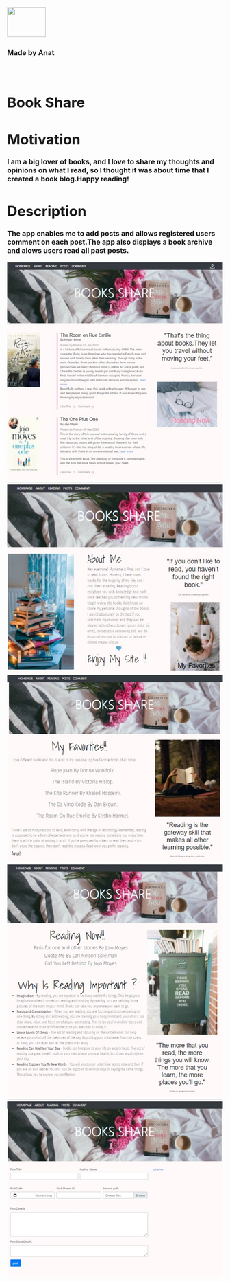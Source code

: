 <div "text-align:left">
   <img style="display:inline" src="https://img.icons8.com/office/80/000000/api.png"/ height="70" width=90 >
  <p style="display:inline;vertical-align:top;line-height:50px;margin-left: 8px;"><h3>Made by Anat</h3</p>
<div>

<br>
<br>

# Book Share


  
# Motivation
  
I am a big lover of books, and I love to share my thoughts and opinions on what I read, so I thought it was about time that I created a book blog.Happy reading!
  
# Description

The app enables me to add posts and allows registered users comment on each post.The app also displays a book archive and alows users read all past posts.
  
![Image](main.jpg)
![Image](about.jpg)
![Image](favorites.jpg)
![Image](reading.jpg)
![Image](post.jpg)

